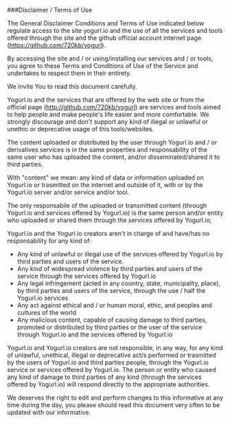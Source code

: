 ###Disclaimer / Terms of Use

The General Disclaimer Conditions and Terms of Use indicated below regulate access to the site yogurl.io and the use of all the services and tools offered through the site and the github official account internet page (https://github.com/720kb/yogurl).

By accessing the site and / or using/installing our services and / or tools, you agree to these Terms and Conditions of Use of the Service and undertakes to respect them in their entirety. 

We invite You to read this document carefully.

Yogurl.io and the services that are offered by the web site or from the official page (http://github.com/720kb/yogurl) are services and tools aimed to help people and make people's life easier and more comfortable.
We strongly discourage and don't support any kind of illegal or unlawful or unethic or deprecative usage of this tools/websites.

The content uploaded or distributed by the user through Yogurl.io and / or derivatives services is in the same properties and responsability of the same user who has uploaded the content, and/or disseminated/shared it to third parties.

With "content" we mean: any kind of data or information uploaded on Yogurl.io or trasmitted on the internet and outside of it, with or by the Yogurl.io server and/or service and/or tool.

The only responsabile of the uploaded or transmitted content (through Yogurl.io and services offered by Yogurl.io) is the same person and/or entity who uploaded or shared them through the services offered by Yogurl.io;

Yogurl.io and the Yogurl.io creators aren't in charge of and have/has no responsability for any kind of:

- Any kind of unlawful or illegal use of the services offered by Yogurl.io by third parties and users of the service.
- Any kind of widespread violence by third parties and users of the service through the services offered by Yogurl.io
- Any legal infringement (acted in any country, state, municipality, place), by third parties and users of the service, through the use / half the Yogurl.io services
- Any act against ethical and / or human moral, ethic, and peoples and cultures of the world
- Any malicious content, capable of causing damage to third parties, promoted or distributed by third parties or the user of the service through Yogurl.io and the services offered by Yogurl.io

Yogurl.io and Yogurl.io creators are not responsible, in any way, for any kind of unlawful, unethical, illegal or deprecative act/s performed or trasmitted by the users of Yogurl.io and third parties people, through the Yogurl.io service or services offered by Yogurl.io.
The person or entity who caused any kind of damage to third parties of any kind (through the services offered by Yogurl.io) will respond directly to the appropriate authorities.

We deserves the right to edit and perform changes to this informative at any time during the day, you please should read this document very often to be updated with our informative. 
